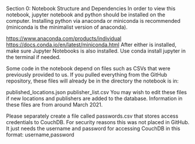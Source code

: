 Section 0: Notebook Structure and Dependencies
In order to view this notebook, jupyter notebook and python should be installed on the computer. Installing python via anaconda or miniconda is recommended (miniconda is the minimalist version of anaconda).

https://www.anaconda.com/products/individual
https://docs.conda.io/en/latest/miniconda.html
After either is installed, make sure Jupyter Notebooks is also installed. Use conda install jupyter in the terminal if needed.

Some code in the notebook depend on files such as CSVs that were previously provided to us. If you pulled everything from the GitHub repository, these files will already be in the directory the notebook is in:

published_locations.json
publisher_list.csv
You may wish to edit these files if new locations and publishers are added to the database. Information in these files are from around March 2021.

Please separately create a file called passwords.csv that stores access credentials to CouchDB. For security reasons this was not placed in GitHub. It just needs the username and password for accessing CouchDB in this format: username,password

